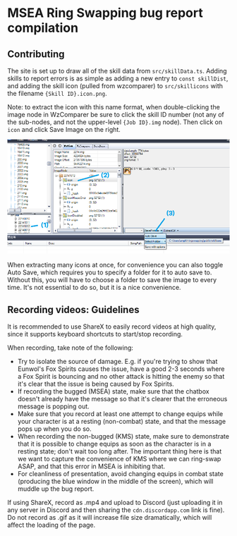 # MSEA Ring Swapping bug report compilation

## Contributing

The site is set up to draw all of the skill data from `src/skillData.ts`. Adding skills to report errors is as simple as adding a new entry to `const skillDist`, and adding the skill icon (pulled from wzcomparer) to `src/skillicons` with the filename `{Skill ID}.icon.png`.

Note: to extract the icon with this name format, when double-clicking the image node in WzComparer be sure to click the skill ID number (not any of the sub-nodes, and not the upper-level `{Job ID}.img` node). Then click on `icon` and click Save Image on the right.

![How to extract images from WzComparer](./readme_ss.png)

When extracting many icons at once, for convenience you can also toggle Auto Save, which requires you to specify a folder for it to auto save to. Without this, you will have to choose a folder to save the image to every time. It's not essential to do so, but it is a nice convenience.

## Recording videos: Guidelines

It is recommended to use ShareX to easily record videos at high quality, since it supports keyboard shortcuts to start/stop recording.

When recording, take note of the following:

- Try to isolate the source of damage. E.g. if you're trying to show that Eunwol's Fox Spirits causes the issue, have a good 2-3 seconds where a Fox Spirit is bouncing and no other attack is hitting the enemy so that it's clear that the issue is being caused by Fox Spirits.
- If recording the bugged (MSEA) state, make sure that the chatbox doesn't already have the message so that it's clearer that the erroneous message is popping out.
- Make sure that you record at least one attempt to change equips while your character is at a resting (non-combat) state, and that the message pops up when you do so.
- When recording the non-bugged (KMS) state, make sure to demonstrate that it is possible to change equips as soon as the character is in a resting state; don't wait too long after. The important thing here is that we want to capture the convenience of KMS where we can ring-swap ASAP, and that this error in MSEA is inhibiting that.
- For cleanliness of presentation, avoid changing equips in combat state (producing the blue window in the middle of the screen), which will muddle up the bug report.

If using ShareX, record as .mp4 and upload to Discord (just uploading it in any server in Discord and then sharing the `cdn.discordapp.com` link is fine). Do not record as .gif as it will increase file size dramatically, which will affect the loading of the page.
